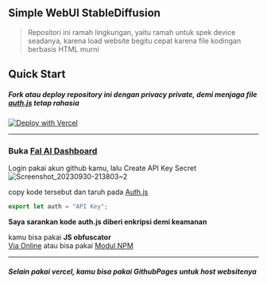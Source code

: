 ## Simple WebUI StableDiffusion
> Repositori ini ramah lingkungan, yaitu ramah untuk spek device seadanya, karena load website begitu cepat karena file kodingan berbasis HTML murni

 ## Quick Start

 ##### ***Fork atau deploy repository ini dengan privacy private, demi menjaga file [auth.js](https://github.com/MininxD/simple-WebUI-StableDiffusion/blob/main/components/auth.js) tetap rahasia***

[![Deploy with Vercel](https://vercel.com/button)](https://vercel.com/new/clone?repository-url=https%3A%2F%2Fgithub.com%2Fmininxd%2Fsimple-webui-stablediffusion)
<hr>

 ### Buka [Fal AI Dashboard](https://fal.ai/dashboard/)
 Login pakai akun github kamu, lalu Create API Key Secret 
 ![Screenshot_20230930-213803~2](https://github.com/MininxD/simple-WebUI-StableDiffusion/assets/70429604/03faf06c-0daa-43b8-88bb-31f75bc0e0bf)

copy kode tersebut dan taruh pada [Auth.js](https://github.com/MininxD/simple-WebUI-StableDiffusion/blob/main/components/auth.js)
```javascript
export let auth = "API Key";
```
**Saya sarankan kode auth.js diberi enkripsi demi keamanan**

kamu bisa pakai **JS obfuscator**<br>
[Via Online](https://obfuscator.io/)
atau bisa pakai [Modul NPM](https://www.npmjs.com/package/javascript-obfuscator)
<hr>

#### ***Selain pakai vercel, kamu bisa pakai GithubPages untuk host websitenya***

